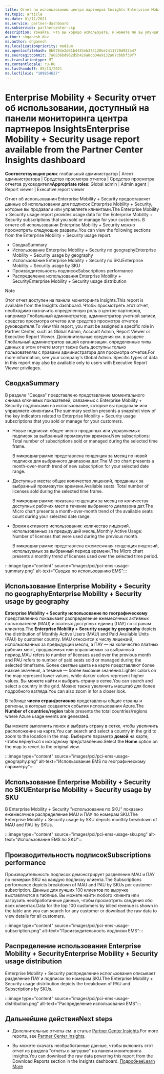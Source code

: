 ```yaml
---
title: Отчет по использованию центра партнеров Insights Enterprise Mobility + Security
ms.topic: article
ms.date: 01/11/2021
ms.service: partner-dashboard
ms.subservice: partnercenter-csp
description: Узнайте, что вы хорошо используете, и можете ли вы улучшить вопросы использования подписок Enterprise Mobility + Security, которые вы продаете или управляете клиентами.
author: shganesh-dev
ms.author: shganesh
ms.localizationpriority: medium
ms.openlocfilehash: 8b0784e2d81b4483eb374120be2411729d922a47
ms.sourcegitcommit: 7a6836bd962d5b426a8cb34a9132a87cbbbf39f7
ms.translationtype: MT
ms.contentlocale: ru-RU
ms.lasthandoff: 05/13/2021
ms.locfileid: "109854627"
---
```

# <a name="enterprise-mobility--security-usage-report-available-from-the-partner-center-insights-dashboard"></a><span data-ttu-id="bb2a2-103">Enterprise Mobility + Security отчет об использовании, доступный на панели мониторинга центра партнеров Insights</span><span class="sxs-lookup"><span data-stu-id="bb2a2-103">Enterprise Mobility + Security usage report available from the Partner Center Insights dashboard</span></span>

<span data-ttu-id="bb2a2-104">**Соответствующие роли**: глобальный администратор | Агент администратора | Средство просмотра отчетов | Средство просмотра отчетов руководителя</span><span class="sxs-lookup"><span data-stu-id="bb2a2-104">**Appropriate roles**: Global admin | Admin agent | Report viewer | Executive report viewer</span></span>

<span data-ttu-id="bb2a2-105">Отчет об использовании Enterprise Mobility + Security предоставляет данные об использовании для подписок Enterprise Mobility + Security, которые вы продавали или управляете клиентами.</span><span class="sxs-lookup"><span data-stu-id="bb2a2-105">The Enterprise Mobility + Security usage report provides usage data for the Enterprise Mobility + Security subscriptions that you sold or manage for your customers.</span></span> <span data-ttu-id="bb2a2-106">В отчете об использовании Enterprise Mobility + Security можно просмотреть следующие разделы.</span><span class="sxs-lookup"><span data-stu-id="bb2a2-106">You can view the following sections from the Enterprise Mobility + Security usage report.</span></span>

- <span data-ttu-id="bb2a2-107">Сводка</span><span class="sxs-lookup"><span data-stu-id="bb2a2-107">Summary</span></span>
- <span data-ttu-id="bb2a2-108">Использование Enterprise Mobility + Security по geography</span><span class="sxs-lookup"><span data-stu-id="bb2a2-108">Enterprise Mobility + Security usage by geography</span></span>
- <span data-ttu-id="bb2a2-109">Использование Enterprise Mobility + Security по SKU</span><span class="sxs-lookup"><span data-stu-id="bb2a2-109">Enterprise Mobility + Security usage by SKU</span></span>
- <span data-ttu-id="bb2a2-110">Производительность подписок</span><span class="sxs-lookup"><span data-stu-id="bb2a2-110">Subscriptions performance</span></span>
- <span data-ttu-id="bb2a2-111">Распределение использования Enterprise Mobility + Security</span><span class="sxs-lookup"><span data-stu-id="bb2a2-111">Enterprise Mobility + Security usage distribution</span></span>

 > [!NOTE]
 > <span data-ttu-id="bb2a2-112">Этот отчет доступен на панели мониторинга Insights.</span><span class="sxs-lookup"><span data-stu-id="bb2a2-112">This report is available from the Insights dashboard.</span></span> <span data-ttu-id="bb2a2-113">Чтобы просмотреть этот отчет, необходимо назначить определенную роль в центре партнеров, например Глобальный администратор, администратор учетной записи, средство просмотра отчетов или средство просмотра отчетов руководителя.</span><span class="sxs-lookup"><span data-stu-id="bb2a2-113">To view this report, you must be assigned a specific role in Partner Center, such as Global Admin, Account Admin, Report Viewer or Executive Report Viewer.</span></span> <span data-ttu-id="bb2a2-114">Дополнительные сведения см. в разделе Глобальный администратор вашей организации. определенные типы данных в этом отчете могут также быть доступны только пользователям с правами администратора для просмотра отчетов.</span><span class="sxs-lookup"><span data-stu-id="bb2a2-114">For more information, see your company's Global Admin. Specific types of data in this report may also be available only to users with Executive Report Viewer privileges.</span></span>

## <a name="summary"></a><span data-ttu-id="bb2a2-115">Сводка</span><span class="sxs-lookup"><span data-stu-id="bb2a2-115">Summary</span></span>

<span data-ttu-id="bb2a2-116">В разделе "Сводка" представлено представление моментального снимка ключевых показателей, связанных с Enterprise Mobility + Security подписками на использование, которые вы продавали или управляете клиентами.</span><span class="sxs-lookup"><span data-stu-id="bb2a2-116">The summary section presents a snapshot view of the key indicators related to Enterprise Mobility + Security usage subscriptions that you sold or manage for your customers.</span></span> 

- <span data-ttu-id="bb2a2-117">Новые подписки: общее число проданных или управляемых подписок за выбранный промежуток времени.</span><span class="sxs-lookup"><span data-stu-id="bb2a2-117">New subscriptions: Total number of subscriptions sold or managed during the selected time frame.</span></span>

   <span data-ttu-id="bb2a2-118">В микродиаграмме представлена тенденция за месяц по новой подписке для выбранного диапазона дат.</span><span class="sxs-lookup"><span data-stu-id="bb2a2-118">The Micro chart presents a month-over-month trend of new subscription for your selected date range.</span></span>

- <span data-ttu-id="bb2a2-119">Доступные места: общее количество лицензий, проданных за выбранный промежуток времени.</span><span class="sxs-lookup"><span data-stu-id="bb2a2-119">Available seats: Total number of licenses sold during the selected time frame.</span></span>

   <span data-ttu-id="bb2a2-120">В микродиаграмме показана тенденция за месяц по количеству доступных рабочих мест в течение выбранного диапазона дат.</span><span class="sxs-lookup"><span data-stu-id="bb2a2-120">The Micro chart presents a month-over-month trend of the available seats count during your selected date range.</span></span>

- <span data-ttu-id="bb2a2-121">Время активного использования: количество лицензий, использованных за предыдущий месяц.</span><span class="sxs-lookup"><span data-stu-id="bb2a2-121">Monthly Active Usage: Number of licenses that were used during the previous month.</span></span>

   <span data-ttu-id="bb2a2-122">В микродиаграмме представлена ежемесячная тенденция лицензий, используемых за выбранный период времени.</span><span class="sxs-lookup"><span data-stu-id="bb2a2-122">The Micro chart presents a monthly trend of licenses used over the selected time period.</span></span>

:::image type="content" source="images/pci/pci-ems-usage-summary.png" alt-text="Сводка по использованию EMS":::

## <a name="enterprise-mobility--security-usage-by-geography"></a><span data-ttu-id="bb2a2-124">Использование Enterprise Mobility + Security по geography</span><span class="sxs-lookup"><span data-stu-id="bb2a2-124">Enterprise Mobility + Security usage by geography</span></span>

<span data-ttu-id="bb2a2-125">**Enterprise Mobility + Security использование по географическому** представлению показывает распределение ежемесячных активных пользователей (MAU) и платных доступных единиц (ПАУ) по странам клиентов.</span><span class="sxs-lookup"><span data-stu-id="bb2a2-125">The **Enterprise Mobility + Security usage by geography** depicts the distribution of Monthly Active Users (MAU) and Paid Available Units (PAU) by customer country.</span></span> <span data-ttu-id="bb2a2-126">MAU относится к числу лицензий, использованных за предыдущий месяц, а ПАУ — на количество платных рабочих мест, продаваемых или управляемых за выбранный период.</span><span class="sxs-lookup"><span data-stu-id="bb2a2-126">MAU refers to number of licenses used over the previous month and PAU refers to number of paid seats sold or managed during the selected timeframe.</span></span> <span data-ttu-id="bb2a2-127">Более светлые цвета на карте представляют более низкие значения, а темные — более высокие значения.</span><span class="sxs-lookup"><span data-stu-id="bb2a2-127">Lighter colors on the map represent lower values, while darker colors represent higher values.</span></span> <span data-ttu-id="bb2a2-128">Вы можете найти и выбрать страну в сетке.</span><span class="sxs-lookup"><span data-stu-id="bb2a2-128">You can search and select a country in the grid.</span></span> <span data-ttu-id="bb2a2-129">Можно также увеличить масштаб для более подробного взгляда.</span><span class="sxs-lookup"><span data-stu-id="bb2a2-129">You can also zoom in for a closer look.</span></span>

<span data-ttu-id="bb2a2-130">В таблице **число стран/регионов** представлены общие страны и регионы, в которых создаются события использования Azure.</span><span class="sxs-lookup"><span data-stu-id="bb2a2-130">The **Number of countries/region** table presents the total countries/regions where Azure usage events are generated.</span></span>

<span data-ttu-id="bb2a2-131">Вы можете выполнить поиск и выбрать страну в сетке, чтобы увеличить расположение на карте.</span><span class="sxs-lookup"><span data-stu-id="bb2a2-131">You can search and select a country in the grid to zoom to the location in the map.</span></span> <span data-ttu-id="bb2a2-132">Выберите параметр **домой** на карте, чтобы вернуться к исходному представлению.</span><span class="sxs-lookup"><span data-stu-id="bb2a2-132">Select the **Home** option on the map to revert to the original view.</span></span>

:::image type="content" source="images/pci/pci-ems-usage-geography.png" alt-text="Использование EMS по географическому параметру":::

## <a name="enterprise-mobility--security-usage-by-sku"></a><span data-ttu-id="bb2a2-134">Использование Enterprise Mobility + Security по SKU</span><span class="sxs-lookup"><span data-stu-id="bb2a2-134">Enterprise Mobility + Security usage by SKU</span></span>

<span data-ttu-id="bb2a2-135">В Enterprise Mobility + Security "использование по SKU" показано ежемесячное распределение MAU и ПАУ по номерам SKU.</span><span class="sxs-lookup"><span data-stu-id="bb2a2-135">The Enterprise Mobility + Security usage by SKU depicts monthly breakdown of MAU and PAU by SKUs.</span></span>

:::image type="content" source="images/pci/pci-ems-usage-sku.png" alt-text="Использование EMS по SKU":::

## <a name="subscriptions-performance"></a><span data-ttu-id="bb2a2-137">Производительность подписок</span><span class="sxs-lookup"><span data-stu-id="bb2a2-137">Subscriptions performance</span></span>

<span data-ttu-id="bb2a2-138">Производительность подписок демонстрирует разделение MAU и ПАУ по номерам SKU на каждую подписку клиента.</span><span class="sxs-lookup"><span data-stu-id="bb2a2-138">The Subscriptions performance depicts breakdown of MAU and PAU by SKUs per customer subscription.</span></span> <span data-ttu-id="bb2a2-139">Данные для лучших 100 клиентов по выручке выставляются в таблице. Вы можете найти любого клиента или загрузить необработанные данные, чтобы просмотреть сведения обо всех клиентах.</span><span class="sxs-lookup"><span data-stu-id="bb2a2-139">Data for the top 100 customers by billed revenue is shown in the table and you can search for any customer or download the raw data to view details for all customers.</span></span>

:::image type="content" source="images/pci/pci-ems-usage-subscription.png" alt-text="Производительность подписки EMS":::

## <a name="enterprise-mobility--security-usage-distribution"></a><span data-ttu-id="bb2a2-141">Распределение использования Enterprise Mobility + Security</span><span class="sxs-lookup"><span data-stu-id="bb2a2-141">Enterprise Mobility + Security usage distribution</span></span>

<span data-ttu-id="bb2a2-142">Enterprise Mobility + Security распределение использования описывает разделение ПАУ и подписок по номерам SKU.</span><span class="sxs-lookup"><span data-stu-id="bb2a2-142">The Enterprise Mobility + Security usage distribution depicts the breakdown of PAU and Subscriptions by SKUs.</span></span>

:::image type="content" source="images/pci/pci-ems-usage-distribution.png" alt-text="Распределение использования EMS":::

## <a name="next-steps"></a><span data-ttu-id="bb2a2-144">Дальнейшие действия</span><span class="sxs-lookup"><span data-stu-id="bb2a2-144">Next steps</span></span>

- <span data-ttu-id="bb2a2-145">Дополнительные отчеты см. в статье [Partner Center Insights](partner-center-insights.md).</span><span class="sxs-lookup"><span data-stu-id="bb2a2-145">For more reports, see [Partner Center Insights](partner-center-insights.md).</span></span>

- <span data-ttu-id="bb2a2-146">Вы можете скачать необработанные данные, чтобы включить этот отчет из раздела "отчеты о загрузке" на панели мониторинга Insights.</span><span class="sxs-lookup"><span data-stu-id="bb2a2-146">You can download the raw data powering this report from the Download Reports section in the Insights dashboard.</span></span> [<span data-ttu-id="bb2a2-147">Подробнее</span><span class="sxs-lookup"><span data-stu-id="bb2a2-147">Learn More</span></span>](pci-download-reports.md) 
